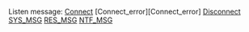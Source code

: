 Listen  message: 
[Connect](socket_StartListener_Trading_Connect.md)
[Connect_error][Connect_error]
[Disconnect](disconnect.md)
[SYS_MSG](SYS_MSG.md)
[RES_MSG](RES_MSG.md)
[NTF_MSG](NTF_MSG.md)
